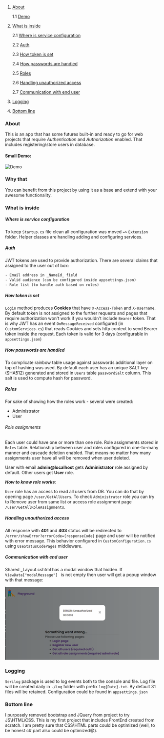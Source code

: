 1. [About](#About)

   1.1 [Demo](#Small-Demo)

2. [What is inside](#What-is-inside)

   2.1 [Where is service configuration](#Where-is-service-configuration)

   2.2 [Auth](#Auth)

   2.3 [How token is set](#How-token-is-set)

   2.4 [How passwords are handled](#How-passwords-are-handled)

   2.5 [Roles](#Roles)

   2.6 [Handling unauthorized access](#Handling-unauthorized-access)

   2.7 [Communication with end user](#Communication-with-end-user)

3. [Logging](#Logging)

4. [Bottom line](#Bottom-line)

### About

This is an app that has some futures built-in and ready to go
for web projects that require _Authentication_ and _Authorization_ enabled.
That includes registering\store users in database.

#### Small Demo:

![Demo](readmeContent/playgroundDemo.gif)

### Why that

You can benefit from this project by using it as a base and extend
with your awesome functionality.

### What is inside

##### Where is service configuration

To keep `Startup.cs` file clean all configuration was moved `=>` `Extension`
folder. Helper classes are handling adding and configuring services.

##### Auth

JWT tokens are used to provide authorization. There are several claims that assigned to the user out of box:

```
- Email address in _NameId_ field
- Valid audience (can be configured inside appsettings.json)
- Role list (to handle auth based on roles)
```

##### How token is set

`Login` method produces **Cookies** that have `X-Access-Token` and `X-Username`.
By default token is not assigned to the further requests and pages that require authorization won't work if you wouldn't include `Bearer` token.
That is why JWT has an event `OnMessageReceived` configured (in `CustomServices.cs`) that reads Cookies and sets http context to send Bearer token inside the request.
Each token is valid for 3 days (configurable in `appsettings.json`)

##### How passwords are handled

To complicate rainbow table usage against passwords additional layer on top of hashing was used.
By default each user has an unique SALT key (SHA512) generated and stored in `Users` table `passwordSalt` column. This salt is used to compute hash for password.

##### Roles

For sake of showing how the roles work - several were created:

- Administrator
- User

###### Role assignments

Each user could have one or more than one role. Role assignments stored in `Roles` table. Relationship between user and roles configured in one-to-many manner and cascade deletion enabled. That means no matter how many assignments user have all will be removed when user deleted.

User with email **admin@localhost** gets **Administrator** role assigned by default.
Other users get **User** role.

**_How to know role works_**:

`User` role has an access to read all users from DB. You can do that by opening page `/user/GetAllUsers`. To check `Administrator` role you can try to Remove user from same list or access role assignment page `/user/GetAllRoleAssignments`.

##### Handling unauthorized access

All response with **401** and **403** status will be redirected to `/error/showError?errorCode={responseCode}` page and user will be notified with error message.
This behavior configured in `CustomConfiguration.cs` using `UseStatusCodePages` middleware.

##### Communication with end user

Shared \_Layout.cshtml has a modal window that hidden. If `ViewData["modalMessage"] ` is not empty then user will get a popup window with that message:

![ModalMessage](readmeContent/modalWindow1.jpg?raw=true)

### Logging

`Serilog` package is used to log events both to the console and file. Log file will be created daily in `./Log` folder with prefix `log{Date}.txt`. By default 31 files will be retained.
Configuration could be found in `appsettings.json`

### Bottom line

I purposely removed bootstrap and JQuery from project to try JS\HTML\CSS. This is my first project that includes FrontEnd created from scratch. I am pretty sure that CSS\HTML parts could be optimized (well, to be honest c# part also could be optimized😎).
